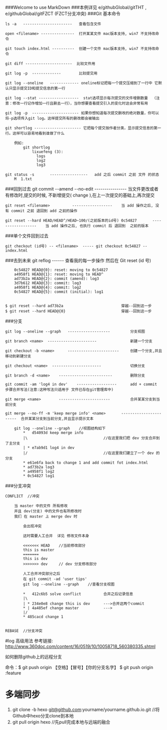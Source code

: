 ###Welcome to use MarkDown
###本例详见 e/githubGlobal/gitTHT , e/githubGlobal/gitFZCT  (FZCT分支冲突)
###Git 基本命令

	ls -a   ----------------------   查看包含文件

  	open <filename> ---------------  打开某某文件 mac版本支持, win7 不支持改命令

  	git touch index.html ----------  创建一个文件 mac版本支持, win7 不支持改命令

  	git diff ---------------------  比较文件用

  	git log -p	-------------        比较提交用

	git log --oneline	------------- oneline标记把每一个提交压缩到了一行中 它默认只显示提交ID和提交信息的第一行

	git log --stat ------------------  stat选项显示每次提交的文件增删数量  （注意：修改一行记作增加一行且删去一行），当你想要查看提交引入的变化时这会非常有用

	git log -p	--------------------- 如果你想知道每次提交删改的绝对数量，你可以将-p选项传入git log。这样提交所有的删改都会被输出

	git shortlog --------------------- 它把每个提交按作者分类，显示提交信息的第一行。这样可以容易地看到谁做了什么

		例如:
			git shortlog
				lixuefeng (3):
			      logs
			      log2
			      log3

	git status -s		-----------------	add 之后 commit 之前 文件 的状态
		M  1.txt


###回到过去
	git commit --amend --no-edit  ----------------  当文件更改或者有修改时,提交的时候, 不新增提交( change ),在上一次提交的基础上,再次提交

	git reset <filename>		  ------------------  	当 add 操作之后, 没有 commit 之前 退回到 add 之前的操作

	git reset --hard HEAD/HEAD^/HEAD~100/(之前版本的id号) 0c54827		  ------------------  	当 add 操作之后, 也执行 commit 后 退回到  之前的版本


###单个文件回到过去

	git checkout (id号) -- <filename>  ----- git checkout 0c54827 -- index.html


###去到未来
	git reflog  ------  查看我的每一步操作 然后在 Git reset (id 号)

		0c54827 HEAD@{0}: reset: moving to 0c54827
		a4958f1 HEAD@{1}: reset: moving to HEAD^
		ad73b2a HEAD@{2}: commit (amend): log3
		3d7b612 HEAD@{3}: commit: log3
		a4958f1 HEAD@{4}: commit: log2
		0c54827 HEAD@{5}: commit (initial): log1


	$ git reset --hard ad73b2a              			穿越--回到这一步
	$ git reset --hard HEAD@{0}	  						穿越--回到这一步





###分支

	git log --oneline --graph	-------------------         分支视图

	git branch <name>  ----------------------               新建一个分支

	git checkout -b <name> 		-----------------------     创建一个分支,并且移动到新建分支

	git checkout <name>  ----------------------             切换分支

	git branch -d <name> 	------------------------        删除分支

	git commit -am 'log4 in dev'	------------------      add + commit 步骤合并写法(注意:这种写法只适用于 文件已存在git管理库中)

	git merge <name> 		-----------------------         合并某某分支到当前分支

	git merge --no-ff -m 'keep merge info' <name> 		-----------------------  合并某某分支到当前分支,并且显示提示文本

		git log --oneline --graph    //视图结构如下
			*   d54093d keep merge info
			|\									//在这里我们把 dev 分支合并到了主分支
			| * e7ab9d1 log4 in dev
			|/									//在这里我们建立了一个 dev 的分支
			* e61e6fa back to change 1 and add commit fot index.html
			* ad73b2a log3
			* a4958f1 log2
			* 0c54827 log1


###分支冲突

	CONFLICT  //冲突

		当 master 中的文件 所有修改
		并且 dev(分支) 中的文件也有所修改时
		我们 在 master 上 merge dev 时

			会出现冲突

			这时需要人工合并  详见 修改文件本身

			<<<<<<< HEAD	//当前修改部分
			this is master
			=======
			this is dev
			>>>>>>> dev		// dev 分支修改部分

			人工合并冲突部分之后
			在 git commit -ad 'user tips'
			git log --oneline --graph    //查看分支视图

			*   412c6b5 solve conflict			合并之后记录信息
			|\
			| * 234e0e8 change this is dev   	--->合并这两个commit
			* | 4a485ef change master        	--->
			|/
			* 485cacd change 1


	REBASE  //分支冲突




#log 高级用法
	参考链接: http://www.360doc.com/content/16/0519/10/10058718_560380335.shtml

如何删除github上的远程分支

命令：$ git push origin 【空格】【冒号】【你的分支名字】
	$ git push origin :feature


# 多端同步

1. git clone -b hexo git@github.com:yourname/yourname.github.io.git  //将Github中hexo分支clone到本地
2. git pull origin hexo  //先pull完成本地与远端的融合